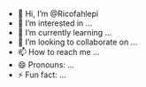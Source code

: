 - 👋 Hi, I’m @Ricofahlepi
- 👀 I’m interested in ...
- 🌱 I’m currently learning ...
- 💞️ I’m looking to collaborate on ...
- 📫 How to reach me ...
- 😄 Pronouns: ...
- ⚡ Fun fact: ...

<!---
Ricofahlepi/Ricofahlepi is a ✨ special ✨ repository because its `README.md` (this file) appears on your GitHub profile.
You can click the Preview link to take a look at your changes.
--->
